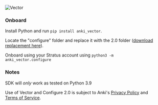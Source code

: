![Vector](https://github.com/AEP-Vision/Vector-Configure/blob/master/images/config2.png?raw=true)

### Onboard

Install Python and run ``pip install anki_vector``.

Locate the "configure" folder and replace it with the 2.0 folder ([download replacement here](https://github.com/AEP-Vision/Vector-Configure/releases)).

Onboard using your Stratus account using ``python3 -m anki_vector.configure``

### Notes

SDK will *only* work as tested on Python 3.9

Use of Vector and Configure 2.0 is subject to Anki's [Privacy Policy](https://anki.bot/policies/privacy-policy) and [Terms of Service](https://anki.bot/policies/terms-of-service).
